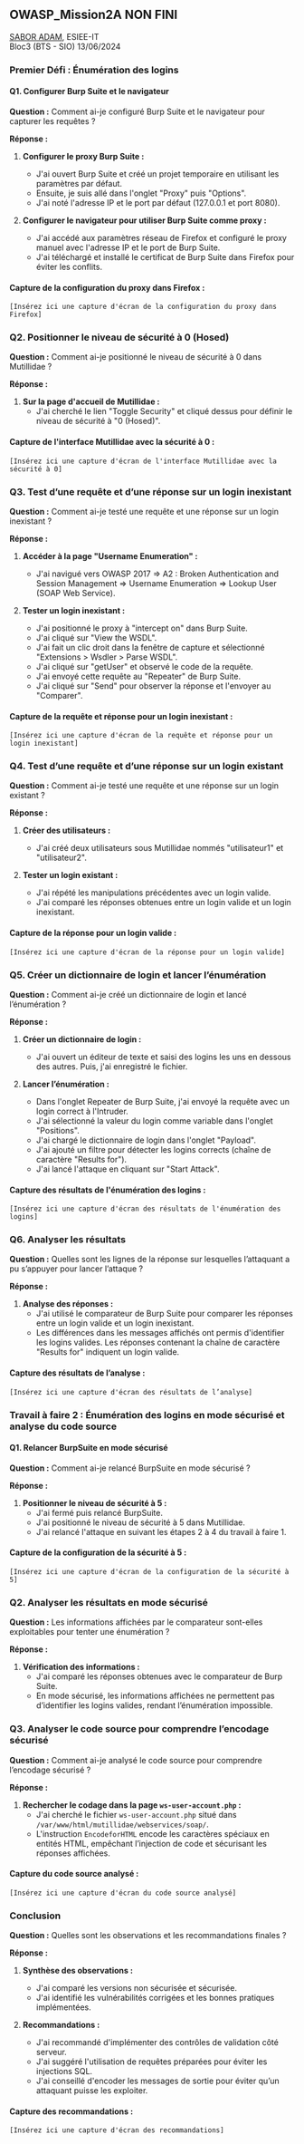 
## OWASP_Mission2A NON FINI
[SABOR ADAM](mailto:saboradam5@gmail.com), ESIEE-IT  
Bloc3 (BTS - SIO) 13/06/2024

### Premier Défi : Énumération des logins

#### Q1. Configurer Burp Suite et le navigateur

**Question :** Comment ai-je configuré Burp Suite et le navigateur pour capturer les requêtes ?

**Réponse :**
1. **Configurer le proxy Burp Suite :**
   - J'ai ouvert Burp Suite et créé un projet temporaire en utilisant les paramètres par défaut.
   - Ensuite, je suis allé dans l'onglet "Proxy" puis "Options".
   - J'ai noté l'adresse IP et le port par défaut (127.0.0.1 et port 8080).

2. **Configurer le navigateur pour utiliser Burp Suite comme proxy :**
   - J'ai accédé aux paramètres réseau de Firefox et configuré le proxy manuel avec l'adresse IP et le port de Burp Suite.
   - J'ai téléchargé et installé le certificat de Burp Suite dans Firefox pour éviter les conflits.

#### Capture de la configuration du proxy dans Firefox :
```
[Insérez ici une capture d'écran de la configuration du proxy dans Firefox]
```

### Q2. Positionner le niveau de sécurité à 0 (Hosed)

**Question :** Comment ai-je positionné le niveau de sécurité à 0 dans Mutillidae ?

**Réponse :**
1. **Sur la page d'accueil de Mutillidae :**
   - J'ai cherché le lien "Toggle Security" et cliqué dessus pour définir le niveau de sécurité à "0 (Hosed)".

#### Capture de l'interface Mutillidae avec la sécurité à 0 :
```
[Insérez ici une capture d'écran de l'interface Mutillidae avec la sécurité à 0]
```

### Q3. Test d’une requête et d’une réponse sur un login inexistant

**Question :** Comment ai-je testé une requête et une réponse sur un login inexistant ?

**Réponse :**
1. **Accéder à la page "Username Enumeration" :**
   - J'ai navigué vers OWASP 2017 => A2 : Broken Authentication and Session Management => Username Enumeration => Lookup User (SOAP Web Service).
   
2. **Tester un login inexistant :**
   - J'ai positionné le proxy à "intercept on" dans Burp Suite.
   - J'ai cliqué sur "View the WSDL".
   - J'ai fait un clic droit dans la fenêtre de capture et sélectionné "Extensions > Wsdler > Parse WSDL".
   - J'ai cliqué sur "getUser" et observé le code de la requête.
   - J'ai envoyé cette requête au "Repeater" de Burp Suite.
   - J'ai cliqué sur "Send" pour observer la réponse et l'envoyer au "Comparer".

#### Capture de la requête et réponse pour un login inexistant :
```
[Insérez ici une capture d'écran de la requête et réponse pour un login inexistant]
```

### Q4. Test d’une requête et d’une réponse sur un login existant

**Question :** Comment ai-je testé une requête et une réponse sur un login existant ?

**Réponse :**
1. **Créer des utilisateurs :**
   - J'ai créé deux utilisateurs sous Mutillidae nommés "utilisateur1" et "utilisateur2".

2. **Tester un login existant :**
   - J'ai répété les manipulations précédentes avec un login valide.
   - J'ai comparé les réponses obtenues entre un login valide et un login inexistant.

#### Capture de la réponse pour un login valide :
```
[Insérez ici une capture d'écran de la réponse pour un login valide]
```

### Q5. Créer un dictionnaire de login et lancer l’énumération

**Question :** Comment ai-je créé un dictionnaire de login et lancé l’énumération ?

**Réponse :**
1. **Créer un dictionnaire de login :**
   - J'ai ouvert un éditeur de texte et saisi des logins les uns en dessous des autres. Puis, j'ai enregistré le fichier.

2. **Lancer l’énumération :**
   - Dans l'onglet Repeater de Burp Suite, j'ai envoyé la requête avec un login correct à l'Intruder.
   - J'ai sélectionné la valeur du login comme variable dans l'onglet "Positions".
   - J'ai chargé le dictionnaire de login dans l'onglet "Payload".
   - J'ai ajouté un filtre pour détecter les logins corrects (chaîne de caractère "Results for").
   - J'ai lancé l'attaque en cliquant sur "Start Attack".

#### Capture des résultats de l'énumération des logins :
```
[Insérez ici une capture d'écran des résultats de l'énumération des logins]
```

### Q6. Analyser les résultats

**Question :** Quelles sont les lignes de la réponse sur lesquelles l’attaquant a pu s’appuyer pour lancer l’attaque ?

**Réponse :**
1. **Analyse des réponses :**
   - J'ai utilisé le comparateur de Burp Suite pour comparer les réponses entre un login valide et un login inexistant.
   - Les différences dans les messages affichés ont permis d'identifier les logins valides. Les réponses contenant la chaîne de caractère "Results for" indiquent un login valide.

#### Capture des résultats de l’analyse :
```
[Insérez ici une capture d'écran des résultats de l’analyse]
```

### Travail à faire 2 : Énumération des logins en mode sécurisé et analyse du code source

#### Q1. Relancer BurpSuite en mode sécurisé

**Question :** Comment ai-je relancé BurpSuite en mode sécurisé ?

**Réponse :**
1. **Positionner le niveau de sécurité à 5 :**
   - J'ai fermé puis relancé BurpSuite.
   - J'ai positionné le niveau de sécurité à 5 dans Mutillidae.
   - J'ai relancé l'attaque en suivant les étapes 2 à 4 du travail à faire 1.

#### Capture de la configuration de la sécurité à 5 :
```
[Insérez ici une capture d'écran de la configuration de la sécurité à 5]
```

### Q2. Analyser les résultats en mode sécurisé

**Question :** Les informations affichées par le comparateur sont-elles exploitables pour tenter une énumération ?

**Réponse :**
1. **Vérification des informations :**
   - J'ai comparé les réponses obtenues avec le comparateur de Burp Suite.
   - En mode sécurisé, les informations affichées ne permettent pas d’identifier les logins valides, rendant l’énumération impossible.

### Q3. Analyser le code source pour comprendre l’encodage sécurisé

**Question :** Comment ai-je analysé le code source pour comprendre l’encodage sécurisé ?

**Réponse :**
1. **Rechercher le codage dans la page `ws-user-account.php` :**
   - J'ai cherché le fichier `ws-user-account.php` situé dans `/var/www/html/mutillidae/webservices/soap/`.
   - L'instruction `EncodeforHTML` encode les caractères spéciaux en entités HTML, empêchant l’injection de code et sécurisant les réponses affichées.

#### Capture du code source analysé :
```
[Insérez ici une capture d'écran du code source analysé]
```

### Conclusion

**Question :** Quelles sont les observations et les recommandations finales ?

**Réponse :**
1. **Synthèse des observations :**
   - J'ai comparé les versions non sécurisée et sécurisée.
   - J'ai identifié les vulnérabilités corrigées et les bonnes pratiques implémentées.

2. **Recommandations :**
   - J'ai recommandé d'implémenter des contrôles de validation côté serveur.
   - J'ai suggéré l'utilisation de requêtes préparées pour éviter les injections SQL.
   - J'ai conseillé d'encoder les messages de sortie pour éviter qu’un attaquant puisse les exploiter.

#### Capture des recommandations :
```
[Insérez ici une capture d'écran des recommandations]
```

